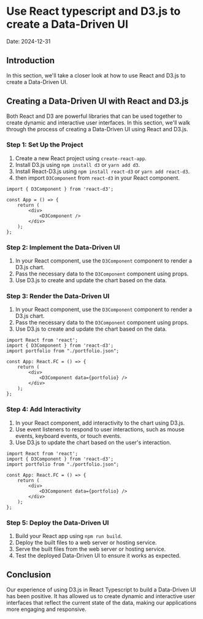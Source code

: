# Use React typescript and D3.js to create a Data-Driven UI

Date: 2024-12-31

## Introduction

In this section, we'll take a closer look at how to use React and D3.js to create a Data-Driven UI.

## Creating a Data-Driven UI with React and D3.js
Both React and D3 are powerful libraries that can be used together to create dynamic and interactive user interfaces. In this section, we'll walk through the process of creating a Data-Driven UI using React and D3.js.

### Step 1: Set Up the Project

1. Create a new React project using `create-react-app`.
2. Install D3.js using `npm install d3` or `yarn add d3`.
3. Install React-D3.js using `npm install react-d3` or `yarn add react-d3`.
4. then import `D3Component` from `react-d3` in your React component.

```tsx
import { D3Component } from 'react-d3';

const App = () => {
    return (
        <div>
            <D3Component />
        </div>
    );
};
```

### Step 2: Implement the Data-Driven UI

1. In your React component, use the `D3Component` component to render a D3.js chart.
2. Pass the necessary data to the `D3Component` component using props.
3. Use D3.js to create and update the chart based on the data.

### Step 3: Render the Data-Driven UI

1. In your React component, use the `D3Component` component to render a D3.js chart.
2. Pass the necessary data to the `D3Component` component using props.
3. Use D3.js to create and update the chart based on the data.

```tsx
import React from 'react';
import { D3Component } from 'react-d3';
import portfolio from "./portfolio.json";

const App: React.FC = () => {
    return (
        <div>
            <D3Component data={portfolio} />
        </div>
    );
};
```

### Step 4: Add Interactivity

1. In your React component, add interactivity to the chart using D3.js.
2. Use event listeners to respond to user interactions, such as mouse events, keyboard events, or touch events.
3. Use D3.js to update the chart based on the user's interaction.

```tsx
import React from 'react';
import { D3Component } from 'react-d3';
import portfolio from "./portfolio.json";

const App: React.FC = () => {
    return (
        <div>
            <D3Component data={portfolio} />
        </div>
    );
};
```

### Step 5: Deploy the Data-Driven UI

1. Build your React app using `npm run build`.
2. Deploy the built files to a web server or hosting service.
3. Serve the built files from the web server or hosting service.
4. Test the deployed Data-Driven UI to ensure it works as expected.

## Conclusion

Our experience of using D3.js in React Typescript to build a Data-Driven UI has been positive. It has allowed us to create dynamic and interactive user interfaces that reflect the current state of the data, making our applications more engaging and responsive.





